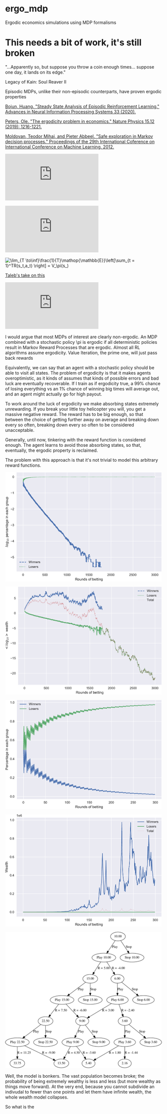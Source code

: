 # ergo_mdp
Ergodic economics simulations using MDP formalisms

# This needs a bit of work, it's still broken

"...Apparently so, but suppose you throw a coin enough times... suppose one day, it lands on its edge."

Legacy of Kain: Soul Reaver II

Episodic MDPs, unlike their non-episodic counterparts, have proven ergodic properties

[Bojun, Huang. "Steady State Analysis of Episodic Reinforcement Learning." Advances in Neural Information Processing Systems 33 (2020).](https://proceedings.neurips.cc//paper/2020/hash/69bfa2aa2b7b139ff581a806abf0a886-Abstract.html)

[Peters, Ole. "The ergodicity problem in economics." Nature Physics 15.12 (2019): 1216-1221.](https://www.nature.com/articles/s41567-019-0732-0)

[Moldovan, Teodor Mihai, and Pieter Abbeel. "Safe exploration in Markov decision processes." Proceedings of the 29th International Coference on International Conference on Machine Learning. 2012.](https://icml.cc/2012/papers/838.pdf)

![\lim_{T \to \inf} \frac{1}{T}\mathop{\mathbb{E}}\sum_{t = 1}^TR(s_t,a_t) = V_\pi(s_0)](https://latex.codecogs.com/svg.latex?%5Clim_%7BT%20%5Cto%20%5Cinf%7D%20%5Cfrac%7B1%7D%7BT%7D%5Csum_%7Bt%20%3D%201%7D%5ETR%28s_t%2Ca_t%29%20%3D%20V_%5Cpi%28s_0%29)

![{{R(s,s')} = \left\{ {\begin{array}{*{20}{c}} {0.5s,\quad P_{s,s_h'} = \frac{1}{2}} \\ {- 0.4s,\quad P_{s,s_t'} = \frac{1}{2}} \end{array}} \right.](https://latex.codecogs.com/svg.latex?%7BR%28s%2Cs%27%29%7D%20%3D%20%5Cleft%5C%7B%20%7B%5Cbegin%7Barray%7D%7B*%7B20%7D%7Bc%7D%7D%20%7B0.5s%2C%5Cquad%20P_%7Bs%2Cs_h%27%7D%20%3D%20%5Cfrac%7B1%7D%7B2%7D%7D%20%5C%5C%20%7B-%200.4s%2C%5Cquad%20P_%7Bs%2Cs_t%27%7D%20%3D%20%5Cfrac%7B1%7D%7B2%7D%7D%20%5Cend%7Barray%7D%7D%20%5Cright.)


![\lim_{T \to\inf}\frac{1}{T}\mathop{\mathbb{E}}\left[\sum_{t = 1}^TR(s_t,a_t) \right] = V_\pi(s_)](https://latex.codecogs.com/svg.download?%5Clim_%7BT%20%5Cto%20%5Cinf%7D%20%5Cfrac%7B1%7D%7BT%7D%5Cmathop%7B%5Cmathbb%7BE%7D%7D%5Cleft%5B%5Csum_%7Bt%20%3D%201%7D%5ET%20R%28s_t%2Ca_t%29%20%5Cright%20%5D%20%3D%20V_%5Cpi%28s_0%29)

[Taleb's take on this](https://medium.com/incerto/the-logic-of-risk-taking-107bf41029d3)


![\\\\R\left((x,win),null\right) = 0.5x \\R\left((x,lose),null\right) = -0.4x  \\R\left((x,choose),stop\right) = 0  \\\\P((x,win)|(x,choose),play) = 0.5\\P((x,lose)|(x,choose),play) = 0.5\\P((x,stopped)|(x,choose),stop) = 1\\P((x+0.5x,choose)|(x,win),null) = 1\\P((x-04x,choose)|(x,lose),null) = 1\\\\](https://latex.codecogs.com/svg.latex?%5C%5C%20%5C%5CR%5Cleft%28%28x%2Cwin%29%2Cnull%5Cright%29%20%3D%200.5x%20%5C%5C%20R%5Cleft%28%28x%2Close%29%2Cnull%5Cright%29%20%3D%20-0.4x%20%5C%5C%20R%5Cleft%28%28x%2Cchoose%29%2Cstop%5Cright%29%20%3D%200%20%5C%5C%20%5C%5C%20P%28%28x%2Cwin%29%7C%28x%2Cchoose%29%2Cplay%29%20%3D%200.5%5C%5C%20P%28%28x%2Close%29%7C%28x%2Cchoose%29%2Cplay%29%20%3D%200.5%5C%5C%20P%28%28x%2Cstopped%29%7C%28x%2Cchoose%29%2Cstop%29%20%3D%201%5C%5C%20P%28%28x+0.5x%2Cchoose%29%7C%28x%2Cwin%29%2Cnull%29%20%3D%201%5C%5C%20P%28%28x-04x%2Cchoose%29%7C%28x%2Close%29%2Cnull%29%20%3D%201%5C%5C%20%5C%5C)

I would argue that most MDPs of interest are clearly non-ergodic. An MDP combined with a stochastic policy \pi is ergodic if all deterministic policies result in Markov Reward Processes that are ergodic. Almost all RL algorithms assume ergodicity. Value Iteration, the prime one, will just pass back rewards

Equivalently, we can say that an agent with a stochastic policy should be able to visit all states. The problem of ergodicity is that it makes agents overoptimistic, as it kinds of assumes that kinds of possible errors and bad luck are eventually recoverable. If I train as if ergodicity true, a 99% chance of losing everything vs an 1% chance of winning big times will average out, and an agent might actually go for high payout.

To work around the luck of ergodicity we make absorbing states extremely unrewarding. If you break your little toy helicopter you will, you get a massive negative reward. The reward has to be big enough, so that between the choice of getting further away on average and breaking down every so often, breaking down every so often to be considered unacceptable.

Generally, until now, tinkering with the reward function is considered enough. The agent learns to avoid those absorbing states, so that, eventually, the ergodic property is reclaimed.

The problem with this approach is that it's not trivial to model this arbitrary reward functions.

![Percentages of winners and losers](https://github.com/ssamot/ergo_mdp/blob/main/plots/hist.png?raw=true)

![Wealth of winners and losers](https://github.com/ssamot/ergo_mdp/blob/main/plots/hist_means.png?raw=true)

![Percentages of winners and losers](https://github.com/ssamot/ergo_mdp/blob/main/plots/hist_less_rounds.png?raw=true)

![Wealth of winners and losers](https://github.com/ssamot/ergo_mdp/blob/main/plots/hist_means_less_rounds.png?raw=true)

![Tree](https://github.com/ssamot/ergo_mdp/blob/main/plots/tree.png?raw=true)


Well, the model is bonkers. The vast population becomes broke; the probability of being extremely wealthy is less and less (but more wealthy as things move forward). At the very end, because you cannot subdivide an indivudal to fewer than one points and let them have infinite wealth, the whole wealth model collapses.

So what is the
